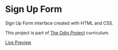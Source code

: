 # Sign Up Form

Sign Up Form interface created with HTML and CSS.

This project is part of [The Odin Project](https://www.theodinproject.com/) curriculum.


[Live Preview](https://sojip.github.io/sign-up-form/)
